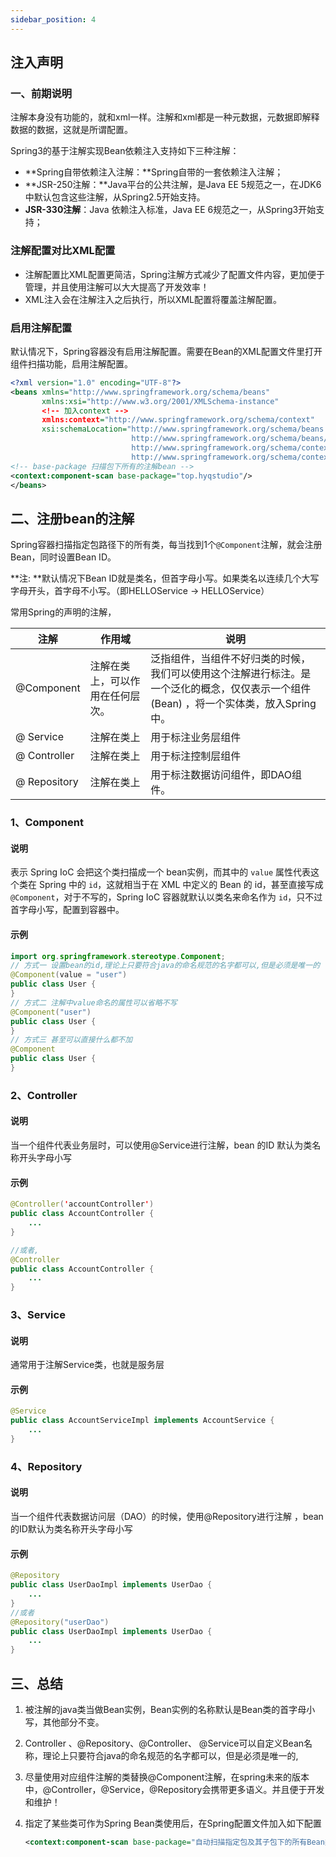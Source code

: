 ```yaml
---
sidebar_position: 4
---
```


## 注入声明

### 一、前期说明

注解本身没有功能的，就和xml一样。注解和xml都是一种元数据，元数据即解释数据的数据，这就是所谓配置。

Spring3的基于注解实现Bean依赖注入支持如下三种注解：

- **Spring自带依赖注入注解：**Spring自带的一套依赖注入注解；
- **JSR-250注解：**Java平台的公共注解，是Java EE 5规范之一，在JDK6中默认包含这些注解，从Spring2.5开始支持。
- **JSR-330注解**：Java 依赖注入标准，Java EE 6规范之一，从Spring3开始支持；

### 注解配置对比XML配置

- 注解配置比XML配置更简洁，Spring注解方式减少了配置文件内容，更加便于管理，并且使用注解可以大大提高了开发效率！
- XML注入会在注解注入之后执行，所以XML配置将覆盖注解配置。

### 启用注解配置

默认情况下，Spring容器没有启用注解配置。需要在Bean的XML配置文件里打开组件扫描功能，启用注解配置。

```xml
<?xml version="1.0" encoding="UTF-8"?>
<beans xmlns="http://www.springframework.org/schema/beans"
       xmlns:xsi="http://www.w3.org/2001/XMLSchema-instance"
       <!-- 加入context -->
       xmlns:context="http://www.springframework.org/schema/context"
       xsi:schemaLocation="http://www.springframework.org/schema/beans
                           http://www.springframework.org/schema/beans/spring-beans.xsd
                           http://www.springframework.org/schema/context 
                           http://www.springframework.org/schema/context/spring-context.xsd">
<!-- base-package 扫描包下所有的注解bean -->
<context:component-scan base-package="top.hyqstudio"/>
</beans>
```

## 二、注册bean的注解

Spring容器扫描指定包路径下的所有类，每当找到1个`@Component`注解，就会注册Bean，同时设置Bean ID。

**注: **默认情况下Bean ID就是类名，但首字母小写。如果类名以连续几个大写字母开头，首字母不小写。（即HELLOService -> HELLOService）

常用Spring的声明的注解，

| 注解         | 作用域                           | 说明                                                         |
| ------------ | -------------------------------- | ------------------------------------------------------------ |
| @Component   | 注解在类上，可以作用在任何层次。 | 泛指组件，当组件不好归类的时候，我们可以使用这个注解进行标注。是一个泛化的概念，仅仅表示一个组件 (Bean) ，将一个实体类，放入Spring中。 |
| @ Service    | 注解在类上                       | 用于标注业务层组件                                           |
| @ Controller | 注解在类上                       | 用于标注控制层组件                                           |
| @ Repository | 注解在类上                       | 用于标注数据访问组件，即DAO组件。                            |

### 1、Component

#### 说明

表示 Spring IoC 会把这个类扫描成一个 bean实例，而其中的 `value` 属性代表这个类在 Spring 中的 `id`，这就相当于在 XML 中定义的 Bean 的 id，甚至直接写成 `@Component`，对于不写的，Spring IoC 容器就默认以类名来命名作为 `id`，只不过首字母小写，配置到容器中。

#### 示例

```java
import org.springframework.stereotype.Component;
// 方式一 设置bean的id,理论上只要符合java的命名规范的名字都可以,但是必须是唯一的
@Component(value = "user")
public class User {
}
// 方式二 注解中value命名的属性可以省略不写
@Component("user")
public class User {
}
// 方式三 甚至可以直接什么都不加
@Component
public class User {
}
```

### 2、Controller

#### 说明

当一个组件代表业务层时，可以使用@Service进行注解，bean 的ID 默认为类名称开头字母小写 

#### 示例

```java
@Controller('accountController')
public class AccountController {
    ...
}

//或者,
@Controller
public class AccountController {
    ...
}
```

### 3、Service

#### 说明

通常用于注解Service类，也就是服务层

#### 示例

```java
@Service
public class AccountServiceImpl implements AccountService {
    ...
}
```

### 4、Repository

#### 说明

当一个组件代表数据访问层（DAO）的时候，使用@Repository进行注解 ，bean 的ID默认为类名称开头字母小写

#### 示例

```java
@Repository
public class UserDaoImpl implements UserDao {
	...
}
//或者
@Repository("userDao")
public class UserDaoImpl implements UserDao {
	...
}
```

## 三、总结

1. 被注解的java类当做Bean实例，Bean实例的名称默认是Bean类的首字母小写，其他部分不变。

2. Controller 、@Repository、@Controller、 @Service可以自定义Bean名称，理论上只要符合java的命名规范的名字都可以，但是必须是唯一的,

3. 尽量使用对应组件注解的类替换@Component注解，在spring未来的版本中，@Controller，@Service，@Repository会携带更多语义。并且便于开发和维护！

4. 指定了某些类可作为Spring Bean类使用后，在Spring配置文件加入如下配置

   ```xml
   <context:component-scan base-package="自动扫描指定包及其子包下的所有Bean类"/>
   ```